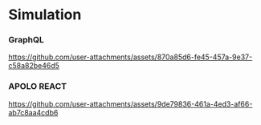 # Simulation
### GraphQL


https://github.com/user-attachments/assets/870a85d6-fe45-457a-9e37-c58a82be46d5

### APOLO REACT


https://github.com/user-attachments/assets/9de79836-461a-4ed3-af66-ab7c8aa4cdb6

